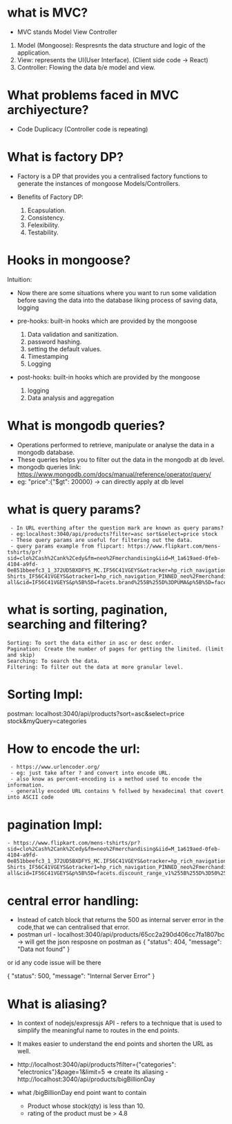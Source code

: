 # what is MVC?

   - MVC stands Model View Controller
   1. Model (Mongoose): Respresnts the data structure and logic of the application.
   2. View: represents the UI(User Interface). (Client side code -> React)
   3. Controller: Flowing the data b/e model and view.

# What problems faced in MVC archiyecture?
  - Code Duplicacy (Controller code is repeating) 

# What is factory DP?

   - Factory is a DP that provides you a centralised factory functions 
     to generate the instances of mongoose Models/Controllers.
   - Benefits of Factory DP:

      1. Ecapsulation.
      2. Consistency.
      3. Felexibility.
      4. Testability.

# Hooks in mongoose?

   Intuition:
   - Now there are some situations where you want to run some validation before saving the data into the database liking process of saving data, logging

   - pre-hooks: built-in hooks which are provided by the mongoose
      1. Data validation and sanitization.
      2. password hashing.
      3. setting the default values.
      4. Timestamping 
      5. Logging

   - post-hooks: built-in hooks which are provided by the mongoose
      1. logging
      2. Data analysis and aggregation

# What is mongodb queries?
   - Operations performed to retrieve, manipulate or analyse the data in a mongodb database.
   - These queries helps you to filter out the data in the mongodb at db level.
   - mongodb queries link: https://www.mongodb.com/docs/manual/reference/operator/query/
   - eg: "price":{"$gt": 20000} -> can directly apply at db level

# what is query params?
     - In URL everthing after the question mark are known as query params?
     - eg:localhost:3040/api/products?filter=asc sort&select=price stock 
     - These query params are useful for filtering out the data.
     - query params example from flipcart: https://www.flipkart.com/mens-tshirts/pr?sid=clo%2Cash%2Cank%2Cedy&fm=neo%2Fmerchandising&iid=M_1a619aed-0feb-4104-a9fd-0e851bbeefc3_1_372UD5BXDFYS_MC.IF56C41VGEYS&otracker=hp_rich_navigation_2_1.navigationCard.RICH_NAVIGATION_Fashion%7EMen%2527s%2BTop%2BWear%7EMen%2527s%2BT-Shirts_IF56C41VGEYS&otracker1=hp_rich_navigation_PINNED_neo%2Fmerchandising_NA_NAV_EXPANDABLE_navigationCard_cc_2_L2_view-all&cid=IF56C41VGEYS&p%5B%5D=facets.brand%255B%255D%3DPUMA&p%5B%5D=facets.discount_range_v1%255B%255D%3D50%2525%2Bor%2Bmore&page=2

# what is sorting, pagination, searching and filtering?
    Sorting: To sort the data either in asc or desc order.
    Pagination: Create the number of pages for getting the limited. (limit and skip)
    Searching: To search the data.
    Filtering: To filter out the data at more granular level.

# Sorting Impl:
   postman: localhost:3040/api/products?sort=asc&select=price stock&myQuery=categories

# How to encode the url:
     - https://www.urlencoder.org/
     - eg: just take after ? and convert into encode URL.
     - also know as percent-encoding is a method used to encode the information.
     - generally encoded URL contains % follwed by hexadecimal that covert into ASCII code

# pagination Impl:
    - https://www.flipkart.com/mens-tshirts/pr?sid=clo%2Cash%2Cank%2Cedy&fm=neo%2Fmerchandising&iid=M_1a619aed-0feb-4104-a9fd-0e851bbeefc3_1_372UD5BXDFYS_MC.IF56C41VGEYS&otracker=hp_rich_navigation_2_1.navigationCard.RICH_NAVIGATION_Fashion~Men%2527s%2BTop%2BWear~Men%2527s%2BT-Shirts_IF56C41VGEYS&otracker1=hp_rich_navigation_PINNED_neo%2Fmerchandising_NA_NAV_EXPANDABLE_navigationCard_cc_2_L2_view-all&cid=IF56C41VGEYS&p%5B%5D=facets.discount_range_v1%255B%255D%3D50%2525%2Bor%2Bmore&p%5B%5D=facets.brand%255B%255D%3DPUMA&p%5B%5D=facets.ideal_for%255B%255D%3DMen&p%5B%5D=facets.fabric%255B%255D%3DCotton%2BBlend&page=2&limit=20

# central error handling:

   - Instead of catch block that returns the 500 as internal server error in the code,that we can centralised that error.
   - postman url - localhost:3040/api/products/65cc2a290d406cc7fa1807bc -> will get the json       resposne on postman as 
   {
    "status": 404,
    "message": "Data not found"
   }

   or id any code issue will be there

   {
    "status": 500,
    "message": "Internal Server Error"
   }

# What is aliasing?
   - In context of nodejs/expressjs API - refers to a technique that is used to simplify the    meaningful name to routes in the end points.

   - It makes easier to understand the end points and shorten the URL as well.

   - http://localhost:3040/api/products?filter={"categories": "electronics"}&page=1&limit=5 => 
     create its aliasing - http://localhost:3040/api/products/bigBillionDay

   - what /bigBillionDay end point want to contain

      - Product whose stock(qty) is less than 10.
      - rating of the product must be > 4.8
